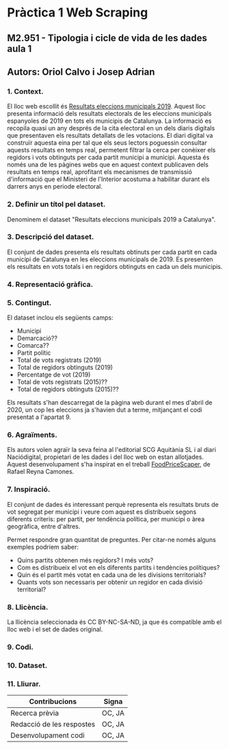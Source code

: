 # Pràctica 1 Web Scraping
## M2.951 - Tipologia i cicle de vida de les dades aula 1
## Autors: Oriol Calvo i Josep Adrian

### 1. Context. 
<!--Explicar en quin context s'ha recol·lectat la informació. Explicar per
què el lloc web triat proporciona aquesta informació.-->
El lloc web escollit és [Resultats eleccions municipals 2019](https://www.naciodigital.cat/municipals2019). Aquest lloc presenta informació dels resultats electorals de les eleccions municipals espanyoles de 2019 en tots els municipis de Catalunya. La informació es recopila quasi un any després de la cita electoral en un dels diaris digitals que presentaven els resultats detallats de les votacions. El diari digital va construïr aquesta eina per tal que els seus lectors poguessin consultar aquests resultats en temps real, permetent filtrar la cerca per conèixer els regidors i vots obtinguts per cada partit municipi a municipi. Aquesta és només una de les pàgines webs que en aquest context publicaven dels resultats en temps real, aprofitant els mecanismes de transmissió d'informació que el Ministeri de l'Interior acostuma a habilitar durant els darrers anys en periode electoral.
### 2. Definir un títol pel dataset. 
<!--Triar un títol que sigui descriptiu.-->
Denominem el dataset "Resultats eleccions municipals 2019 a Catalunya".
### 3. Descripció del dataset. 
<!--Desenvolupar una descripció breu del conjunt de dades
que s'ha extret (és necessari que aquesta descripció tingui sentit amb el títol
triat).-->
El conjunt de dades presenta els resultats obtinuts per cada partit en cada municipi de Catalunya en les eleccions municipals de 2019. Es presenten els resultats en vots totals i en regidors obtinguts en cada un dels municipis.
### 4. Representació gràfica. 
<!--Presentar una imatge o esquema que identifiqui el
dataset visualment-->
### 5. Contingut. 
<!--Explicar els camps que inclou el dataset, el període de temps de les
dades i com s'ha recollit.-->
El dataset inclou els següents camps:
- Municipi
- Demarcació??
- Comarca??
- Partit polític
- Total de vots registrats (2019)
- Total de regidors obtinguts (2019)
- Percentatge de vot (2019)
- Total de vots registrats (2015)??
- Total de regidors obtinguts (2015)??

Els resultats s'han descarregat de la pàgina web durant el mes d'abril de 2020, un cop les eleccions ja s'havien dut a terme, mitjançant el codi presentat a l'apartat 9.
### 6. Agraïments. 
<!--Presentar el propietari del conjunt de dades. És necessari incloure
cites de recerca o anàlisis anteriors (si n'hi ha).-->
Els autors volen agraïr la seva feina al l'editorial SCG Aquitània SL i al diari Naciódigital, propietari de les dades i del lloc web on estan allotjades. Aquest desenvolupament s'ha inspirat en el treball [FoodPriceScaper](https://github.com/rafoelhonrado/foodPriceScraper), de Rafael Reyna Camones.

### 7. Inspiració. 
<!--Explicar per què és interessant aquest conjunt de dades i quines
preguntes es pretenen respondre.-->
El conjunt de dades és interessant perquè representa els resultats bruts de vot segregat per municipi i veure com aquest es distribueix segons diferents criteris: per partit, per tendència política, per municipi o àrea geogràfica, entre d'altres. 

Permet respondre gran quantitat de preguntes. Per citar-ne només alguns exemples podriem saber:
- Quins partits obtenen més regidors? I més vots?
- Com es distribueix el vot en els diferents partits i tendències polítiques?
- Quin és el partit més votat en cada una de les divisions territorials?
- Quants vots son necessaris per obtenir un regidor en cada divisió territorial?

### 8. Llicència. 
<!--Seleccionar una d'aquestes llicències pel dataset resultant i explicar
el motiu de la seva selecció:
○ Released Under CC0: Public Domain License
○ Released Under CC BY-NC-SA 4.0 License
○ Released Under CC BY-SA 4.0 License
○ Database released under Open Database License, individual contents
under Database Contents License
○ Other (specified above)
○ Unknown License-->
La llicència seleccionada és CC BY-NC-SA-ND, ja que és compatible amb el lloc web i el set de dades original.

### 9. Codi. 
<!--Adjuntar el codi amb el qual s'ha generat el dataset, preferiblement en
Python o, alternativament, en R.-->
### 10. Dataset. 
<!--Publicar el dataset en format CSV a Zenodo amb una xicoteta
descripció.-->
### 11. Lliurar. 
<!--Presentar el treball amb el DOI del dataset a Github-->

| Contribucions             | Signa  |
|---------------------------|--------|
| Recerca prèvia            | OC, JA |
| Redacció de les respostes | OC, JA |
| Desenvolupament codi      | OC, JA |
